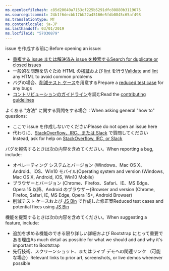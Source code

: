 ```yaml
---
ms.openlocfilehash: c85d20040a7153cf225b5291dfc80880b3119675
ms.sourcegitcommit: 24b1f6decbb17bb22a45166e5fdb0845c65af498
ms.translationtype: MT
ms.contentlocale: ja-JP
ms.lasthandoff: 03/01/2019
ms.locfileid: "57030879"
---
```

<span data-ttu-id="6abe8-101">issue を作成する前に:</span><span class="sxs-lookup"><span data-stu-id="6abe8-101">Before opening an issue:</span></span>

- [<span data-ttu-id="6abe8-102">重複する issue または解決済み issue を検索する</span><span class="sxs-lookup"><span data-stu-id="6abe8-102">Search for duplicate or closed issues</span></span>](https://github.com/twbs/bootstrap/issues?utf8=%E2%9C%93&q=is%3Aissue)
- <span data-ttu-id="6abe8-103">一般的な問題を防ぐため HTML の[検証](http://validator.w3.org/nu/)および [lint](https://github.com/twbs/bootlint#in-the-browser) を行う</span><span class="sxs-lookup"><span data-stu-id="6abe8-103">[Validate](http://validator.w3.org/nu/) and [lint](https://github.com/twbs/bootlint#in-the-browser) any HTML to avoid common problems</span></span>
- <span data-ttu-id="6abe8-104">バグの場合、[削減テスト ケース](https://css-tricks.com/reduced-test-cases/)を用意する</span><span class="sxs-lookup"><span data-stu-id="6abe8-104">Prepare a [reduced test case](https://css-tricks.com/reduced-test-cases/) for any bugs</span></span>
- <span data-ttu-id="6abe8-105">[コントリビューションのガイドライン](https://github.com/twbs/bootstrap/blob/master/CONTRIBUTING.md)を読む</span><span class="sxs-lookup"><span data-stu-id="6abe8-105">Read the [contributing guidelines](https://github.com/twbs/bootstrap/blob/master/CONTRIBUTING.md)</span></span>

<span data-ttu-id="6abe8-106">よくある "方法" に関する質問をする場合：</span><span class="sxs-lookup"><span data-stu-id="6abe8-106">When asking general "how to" questions:</span></span>

- <span data-ttu-id="6abe8-107">ここで issue を作成しないでください</span><span class="sxs-lookup"><span data-stu-id="6abe8-107">Please do not open an issue here</span></span>
- <span data-ttu-id="6abe8-108">代わりに、[StackOverflow、IRC、または Slack](https://github.com/twbs/bootstrap/blob/master/README.md#community) で質問してください</span><span class="sxs-lookup"><span data-stu-id="6abe8-108">Instead, ask for help on [StackOverflow, IRC, or Slack](https://github.com/twbs/bootstrap/blob/master/README.md#community)</span></span>

<span data-ttu-id="6abe8-109">バグを報告するときは次の内容を含めてください。</span><span class="sxs-lookup"><span data-stu-id="6abe8-109">When reporting a bug, include:</span></span>

- <span data-ttu-id="6abe8-110">オペレーティング システムとバージョン (Windows、Mac OS X、Android、iOS、Win10 モバイル)</span><span class="sxs-lookup"><span data-stu-id="6abe8-110">Operating system and version (Windows, Mac OS X, Android, iOS, Win10 Mobile)</span></span>
- <span data-ttu-id="6abe8-111">ブラウザーとバージョン (Chrome、Firefox、Safari、IE、MS Edge、Opera 15 以降、Android のブラウザー)</span><span class="sxs-lookup"><span data-stu-id="6abe8-111">Browser and version (Chrome, Firefox, Safari, IE, MS Edge, Opera 15+, Android Browser)</span></span>
- <span data-ttu-id="6abe8-112">削減テスト ケースおよび [JS Bin](https://jsbin.com) で作成した修正案</span><span class="sxs-lookup"><span data-stu-id="6abe8-112">Reduced test cases and potential fixes using [JS Bin](https://jsbin.com)</span></span>

<span data-ttu-id="6abe8-113">機能を提案するときは次の内容を含めてください。</span><span class="sxs-lookup"><span data-stu-id="6abe8-113">When suggesting a feature, include:</span></span>

- <span data-ttu-id="6abe8-114">追加を求める機能のできる限り詳しい詳細および Bootstrap にとって重要である理由</span><span class="sxs-lookup"><span data-stu-id="6abe8-114">As much detail as possible for what we should add and why it's important to Bootstrap</span></span>
- <span data-ttu-id="6abe8-115">先行技術、スクリーンショット、またはライブ デモへの関連リンク （可能な場合）</span><span class="sxs-lookup"><span data-stu-id="6abe8-115">Relevant links to prior art, screenshots, or live demos whenever possible</span></span>
